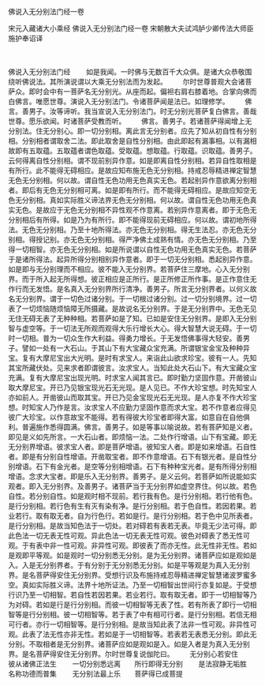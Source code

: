 佛说入无分别法门经一卷


宋元入藏诸大小乘经
佛说入无分别法门经一卷
宋朝散大夫试鸿胪少卿传法大师臣施护奉诏译


　　

佛说入无分别法门经
　　如是我闻。一时佛与无数百千大众俱。是诸大众恭敬围绕听佛说法。其所演说谓以大乘无分别法而为发起。
　　尔时世尊普观大会诸菩萨众。即时会中有一菩萨名无分别光。从座而起。偏袒右肩右膝着地。合掌向佛而白佛言。唯愿世尊。演说入无分别法门。令诸菩萨闻是法已。如理修学。
　　佛言。善男子。汝等谛听。我当宣说入无分别法门。时无分别光菩萨复白佛言。善哉世尊。愿乐欲闻。时诸菩萨受教而听。
　　佛言。善男子。若诸菩萨得闻增上无分别法。住无分别心。即一切分别相。离此言无分别者。应先了知从初自性有分别相。分别相者谓取舍二法。即此取舍是自性分别相。由此即起有漏事相。以有漏相故即有五取蕴。五取蕴者谓色取蕴。受取蕴。想取蕴。行取蕴。识取蕴。善男子。云何得离自性分别相。谓不现前别异作意。如是即离自性分别相。若异自性取相是有所行。此不能得无碍相应。是故应知布施无色无分别相。持戒忍辱精进禅定智慧无色无分别相。何以故。谓自性无色功用无色真实无色。若起别异作意欲离分别相者。即后有无色无分别相可离。如是即有所行。而不能得无碍相应。是故应知空无色无分别相。真如实际胜义谛法界无色无分别相。何以故。谓自性无色功用无色真实无色。是故应于无色无分别相不异性观不作意离。若别异作意离者。即于无色无分别相后有所得。如是乃为有所行。即不能得现前无碍相应。何以故。谓初地所得法。无色无分别相。乃至十地所得法。亦无色无分别相。得无生法忍。亦无色无分别相。得授记别。亦无色无分别相。得严净佛土成熟有情。亦无色无分别相。乃至得一切相智。亦无色无分别相。如是所说谓以自性无色功用无色真实无色。若菩萨于是诸所得法。起异所得分别相别异作意者。即于一切无分别相。悉起别异作意。如是即与无分别理而不相应。彼不能入无分别界。若菩萨住三摩地。心入无分别界。而于所入起无所得想。彼正相应是正所行。是正所修正所作事。是正作意住无作行而无发悟。是名真入无分别界所行清净。善男子。所言无分别界者。以何义故名无分别界。谓于一切色过诸分别。于一切根过诸分别。过一切分别境界。过一切表了一切烦恼随烦恼障无所摄藏。是故说名无分别界。于是无分别界中。无色无见无住无碍无表了无种种相。若菩萨如是了知。已如是安住无分别界。是即入无分别智与虚空等。于一切法无所观而观得大乐行增长大心。得大智慧大说无碍。于一切时一切相。普为一切众生作大利益。得勇力增长。于无发悟佛事得大轻安。善男子。譬如一处有一大石山。于其山下有大宝藏众宝充满。所谓银宝金宝及种种异宝。复有大摩尼宝出大光明。是时有求宝人。来诣此山欲求珍宝。彼有一人。先知其宝所藏伏处。见来求者即谓彼言。汝求宝人。当知此处大石山下。有大宝藏众宝充满。复有大摩尼宝出现光明。时求宝人闻其言已。即时勤力坚固作意。开凿彼山取大摩尼宝。开已乃见银宝现光石无光现。是人见已。不作大珍宝想。时先知宝人亦如前人。开凿彼山而取其宝。开已乃见金宝现光石无光现。是人亦复不作大珍宝想。时知宝人乃作是言。汝求宝人不应勤力坚固作意而求大宝。若不作意者应得见彼广大珍宝。以作意故宝不能得。若有得彼大珍宝者即得大富。如意自在自他俱利。普遍施作悉得圆满。佛言。善男子。如是等事以喻说故。若有菩萨知是义者。即见是义如先所言。一大石山者。即烦恼一法。二处作行增语。山下有宝藏。即无无分别界增语。彼求宝人者。即是菩萨增语。彼知宝人者。即是如来增语。石自性者。即是有分别自性增语。开凿取宝者。即不作意增语。石下有银光者。是自性分别增语。石下有金光者。是空等分别相增语。石下有种种宝光者。是有所得分别相增语。念求大宝者。即是乐入无分别界。善男子。是义云何。若菩萨如所说能如实观者。即入无分别界。及善男子。诸菩萨当于无分别界如虚空界住。何以故。若色自性。若分别自性。如是观时相不现前。若行我有色。是行分别相。若行他有色。是行分别相。若行色有生有灭有染有净。是行分别相。若于色自性。若因若果。若业若行。取有取无者。自为行色行。若如是行。是行分别相。若于色中见所表者。是行分别相。是故当知色法于一切处。若对碍若有表若无表。毕竟无少法可得。即此色法一切无表无性可观。异此色法一切无表无性可观。彼色对碍表了悉无性可观。于有表中非一性可观。非异性可观。即彼表了而亦无性。此无性非无性。若如是观即平等观。如是观时一切分别悉无分别。是为无分别界。诸菩萨应如是观如是入。入是无分别界者。于有分别于无分别悉无分别。如是平等观是为真入无分别界。是名菩萨得安住无分别界。受想行识及布施持戒忍辱精进禅定智慧诸波罗蜜多空。真如实际胜义谛。法界十地所证法。乃至一切相智出世间行亦复如是。于受想行识乃至一切相智。若自性若因若果。若业若行。取有取无者。即于一切相智等乃为对碍。若如是行是行分别相。而彼一切相智等无表了性。若有所表了即行一切相智等是行分别相。彼一切相智等。若于表了中有相可行者。是行分别相。若信无相可行者。亦行一切相智等。是行分别相。是故当知此表了法非一性可观。非异性可观。此表了法无性亦非无性。若如是于一切相智等。若表若无表悉无分别。即此无分别。不取相者是无分别界。诸菩萨应如是观如是入。如是入者是为真入无分别界。是名菩萨得安住无分别界。尔时世尊复说伽陀曰。
　　无分别心若安住　　彼从诸佛正法生
　　一切分别悉远离　　所行即得无分别
　　是法寂静无垢胜　　名称功德而普集
　　无分别法最上乐　　菩萨得已成菩提


